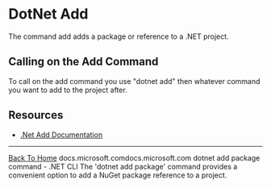 # DotNet Add
The command add adds a package or reference to a .NET project.
## Calling on the Add Command
To call on the add command you use "dotnet add" then whatever command you want to add to the project after.
## Resources
- [.Net Add Documentation](https://docs.microsoft.com/en-us/dotnet/core/tools/dotnet-add-package)
---
[Back To Home](../sdk.md)
docs.microsoft.comdocs.microsoft.com
dotnet add package command - .NET CLI
The 'dotnet add package' command provides a convenient option to add a NuGet package reference to a project.
